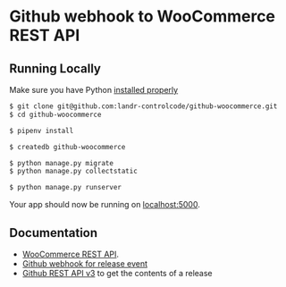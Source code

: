 # Github webhook to WooCommerce REST API

## Running Locally

Make sure you have Python [installed properly](http://install.python-guide.org)

```sh
$ git clone git@github.com:landr-controlcode/github-woocommerce.git
$ cd github-woocommerce

$ pipenv install

$ createdb github-woocommerce

$ python manage.py migrate
$ python manage.py collectstatic

$ python manage.py runserver
```

Your app should now be running on [localhost:5000](http://localhost:5000/).

## Documentation

- [WooCommerce REST API](http://woocommerce.github.io/woocommerce-rest-api-docs/).
- [Github webhook for release event](https://developer.github.com/v3/activity/events/types/#releaseevent)
- [Github REST API v3](https://developer.github.com/v3/repos/contents/) to get the contents of a release
